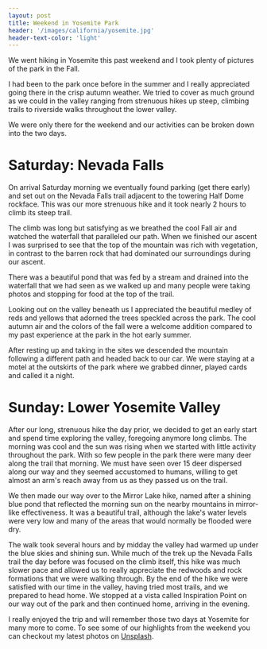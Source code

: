 ```yaml
---
layout: post
title: Weekend in Yosemite Park
header: '/images/california/yosemite.jpg'
header-text-color: 'light'
---
```


We went hiking in Yosemite this past weekend and I took plenty of pictures
of the park in the Fall.

<!--halt-->

I had been to the park once before in the summer and I really appreciated going there
in the crisp autumn weather. We tried to cover as much ground as we could in the valley
ranging from strenuous hikes up steep, climbing trails to riverside walks throughout the
lower valley.

We were only there for the weekend and our activities can be broken down into the two days.

# Saturday: Nevada Falls

On arrival Saturday morning we eventually found parking (get there early) and set out
on the Nevada Falls trail adjacent to the towering Half Dome rockface. This was our more
strenuous hike and it took nearly 2 hours to climb its steep trail.

The climb was long but satisfying as we breathed the cool Fall air and watched the waterfall
that paralleled our path. When we finished our ascent I was surprised to see that the top
of the mountain was rich with vegetation, in contrast to the barren rock that had dominated
our surroundings during our ascent.

There was a beautiful pond that was fed by a stream and drained into the waterfall that we had seen
as we walked up and many people were taking photos and stopping for food at the top of the trail.

Looking out on the valley beneath us I appreciated the beautiful medley of reds and yellows that adorned
the trees speckled across the park. The cool autumn air and the colors of the fall were a welcome addition
compared to my past experience at the park in the hot early summer.

After resting up and taking in the sites we descended the mountain following a different path and headed
back to our car. We were staying at a motel at the outskirts of the park where we grabbed dinner, played cards
and called it a night.

# Sunday: Lower Yosemite Valley

After our long, strenuous hike the day prior, we decided to get an early start and spend time
exploring the valley, foregoing anymore long climbs. The morning was cool and the sun was rising when
we started with little activity throughout the park. With so few people in the park there were many deer
along the trail that morning. We must have seen over 15 deer dispersed along our way and they seemed accustomed to humans,
willing to get almost an arm's reach away from us as they passed us on the trail.

We then made our way over to the Mirror Lake hike, named after a shining blue pond that reflected the morning sun on the nearby
mountains in mirror-like effectiveness. It was a beautiful trail, although the lake's water levels were very low and many of the areas
that would normally be flooded were dry.

The walk took several hours and by midday the valley had warmed up under the blue skies and shining sun. While much of the trek
up the Nevada Falls trail the day before was focused on the climb itself, this hike was much slower pace and allowed us to really
appreciate the redwoods and rock formations that we were walking through. By the end of the hike we were satisfied with our time
in the valley, having tried most trails, and we prepared to head home. We stopped at a vista called Inspiration Point on our way out of the park and then continued home, arriving in the evening.

I really enjoyed the trip and will remember those two days at Yosemite for many more to come. To see some of our highlights from the weekend you can checkout my latest photos on [Unsplash](https://unsplash.com/@danreynolds).

